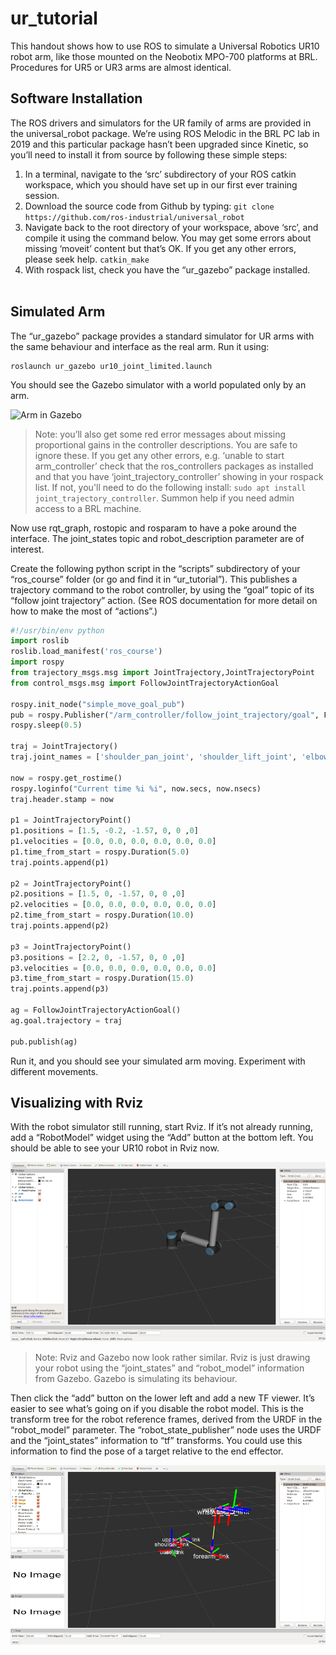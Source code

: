 # ur_tutorial

This handout shows how to use ROS to simulate a Universal Robotics UR10 robot arm, like those mounted on the Neobotix MPO-700 platforms at BRL.  Procedures for UR5 or UR3 arms are almost identical.

##	Software Installation
The ROS drivers and simulators for the UR family of arms are provided in the universal_robot package.  We’re using ROS Melodic in the BRL PC lab in 2019 and this particular package hasn’t been upgraded since Kinetic, so you’ll need to install it from source by following these simple steps:
1.	In a terminal, navigate to the ‘src’ subdirectory of your ROS catkin workspace, which you should have set up in our first ever training session.
2.	Download the source code from Github by typing:
```git clone https://github.com/ros-industrial/universal_robot```
3.	Navigate back to the root directory of your workspace, above ‘src’, and compile it using the command below.  You may get some errors about missing ‘moveit’ content but that’s OK.  If you get any other errors, please seek help.
```catkin_make```
4.	With rospack list, check you have the “ur_gazebo” package installed.  
 
##	Simulated Arm
The “ur_gazebo” package provides a standard simulator for UR arms with the same behaviour and interface as the real arm.  Run it using:
```
roslaunch ur_gazebo ur10_joint_limited.launch
```
You should see the Gazebo simulator with a world populated only by an arm.

![Arm in Gazebo](https://github.com/arthurrichards77/ur_tutorial/raw/master/ur10gazebo.png "Arm viewed in gazebo")

> Note: you’ll also get some red error messages about missing proportional gains in the controller descriptions.  You are safe to ignore these.  If you get any other errors, e.g. ‘unable to start arm_controller’ check that the ros_controllers packages as installed and that you have ‘joint_trajectory_controller’ showing in your rospack list.  If not, you'll need to do the following install: `sudo apt install joint_trajectory_controller`.  Summon help if you need admin access to a BRL machine.

Now use rqt_graph, rostopic and rosparam to have a poke around the interface.  The joint_states topic and robot_description parameter are of interest.

Create the following python script in the “scripts” subdirectory of your “ros_course” folder (or go and find it in “ur_tutorial”).  This publishes a trajectory command to the robot controller, by using the “goal” topic of its “follow joint trajectory” action.  (See ROS documentation for more detail on how to make the most of “actions”.)
 
```python
#!/usr/bin/env python
import roslib
roslib.load_manifest('ros_course')
import rospy
from trajectory_msgs.msg import JointTrajectory,JointTrajectoryPoint
from control_msgs.msg import FollowJointTrajectoryActionGoal

rospy.init_node("simple_move_goal_pub")
pub = rospy.Publisher("/arm_controller/follow_joint_trajectory/goal", FollowJointTrajectoryActionGoal, queue_size=10)
rospy.sleep(0.5)

traj = JointTrajectory()
traj.joint_names = ['shoulder_pan_joint', 'shoulder_lift_joint', 'elbow_joint', 'wrist_1_joint', 'wrist_2_joint', 'wrist_3_joint']

now = rospy.get_rostime()
rospy.loginfo("Current time %i %i", now.secs, now.nsecs)
traj.header.stamp = now

p1 = JointTrajectoryPoint()
p1.positions = [1.5, -0.2, -1.57, 0, 0 ,0]
p1.velocities = [0.0, 0.0, 0.0, 0.0, 0.0, 0.0]
p1.time_from_start = rospy.Duration(5.0)
traj.points.append(p1)

p2 = JointTrajectoryPoint()
p2.positions = [1.5, 0, -1.57, 0, 0 ,0]
p2.velocities = [0.0, 0.0, 0.0, 0.0, 0.0, 0.0]
p2.time_from_start = rospy.Duration(10.0)
traj.points.append(p2)

p3 = JointTrajectoryPoint()
p3.positions = [2.2, 0, -1.57, 0, 0 ,0]
p3.velocities = [0.0, 0.0, 0.0, 0.0, 0.0, 0.0]
p3.time_from_start = rospy.Duration(15.0)
traj.points.append(p3)

ag = FollowJointTrajectoryActionGoal()
ag.goal.trajectory = traj

pub.publish(ag)
```

Run it, and you should see your simulated arm moving.  Experiment with different movements.
 
##	Visualizing with Rviz

With the robot simulator still running, start Rviz.
If it’s not already running, add a “RobotModel” widget using the “Add” button at the bottom left.  You should be able to see your UR10 robot in Rviz now.

![Arm in Gazebo](https://github.com/arthurrichards77/ur_tutorial/raw/master/ur10rviz.png "Arm viewed in Rviz")

> Note: Rviz and Gazebo now look rather similar.  Rviz is just drawing your robot using the “joint_states” and “robot_model” information from Gazebo.  Gazebo is simulating its behaviour.

Then click the “add” button on the lower left and add a new TF viewer.  It’s easier to see what’s going on if you disable the robot model.  This is the transform tree for the robot reference frames, derived from the URDF in the “robot_model” parameter.  The “robot_state_publisher” node uses the URDF and the “joint_states” information to “tf” transforms.  You could use this information to find the pose of a target relative to the end effector.

![Arm in Gazebo](https://github.com/arthurrichards77/ur_tutorial/raw/master/ur10tf.png "TF frames in RViz")
 

